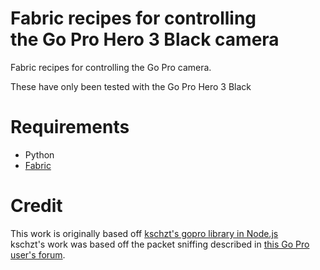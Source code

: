 # Fabric recipes for controlling<br />the Go Pro Hero 3 Black camera

Fabric recipes for controlling the Go Pro camera.

These have only been tested with the Go Pro Hero 3 Black

# Requirements

* Python
* [Fabric](http://fabfile.org)

# Credit
This work is originally based off [kschzt's gopro library in Node.js](https://github.com/kschzt/gopro)<br />
kschzt's work was based off the packet sniffing described in [this Go Pro user's forum](http://forums.openpilot.org/topic/15545-gcs-go-pro-wifi-widget/).
